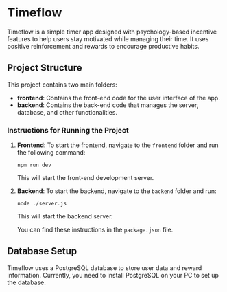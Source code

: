 # Timeflow

Timeflow is a simple timer app designed with psychology-based incentive features to help users stay motivated while managing their time. It uses positive reinforcement and rewards to encourage productive habits.

## Project Structure

This project contains two main folders:

- **frontend**: Contains the front-end code for the user interface of the app.
- **backend**: Contains the back-end code that manages the server, database, and other functionalities.

### Instructions for Running the Project

1. **Frontend**: To start the frontend, navigate to the `frontend` folder and run the following command:

   ```
   npm run dev
   ```

   This will start the front-end development server.

2. **Backend**: To start the backend, navigate to the `backend` folder and run:

   ```
   node ./server.js
   ```

   This will start the backend server.

   You can find these instructions in the `package.json` file.

## Database Setup

Timeflow uses a PostgreSQL database to store user data and reward information. Currently, you need to install PostgreSQL on your PC to set up the database.
